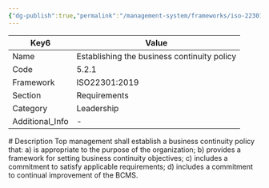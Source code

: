 ```yaml
---
{"dg-publish":true,"permalink":"/management-system/frameworks/iso-22301-2019/5-2-1/","tags":["#requirement"],"noteIcon":"1"}
---
```



<div><table class="dataview table-view-table"><thead class="table-view-thead"><tr class="table-view-tr-header"><th class="table-view-th"><span>Key</span><span class="dataview small-text">6</span></th><th class="table-view-th"><span>Value</span></th></tr></thead><tbody class="table-view-tbody"><tr><td><span>Name</span></td><td><span>Establishing the business continuity policy</span></td></tr><tr><td><span>Code</span></td><td><span>5.2.1</span></td></tr><tr><td><span>Framework</span></td><td><span>ISO22301:2019</span></td></tr><tr><td><span>Section</span></td><td><span>Requirements</span></td></tr><tr><td><span>Category</span></td><td><span>Leadership</span></td></tr><tr><td><span>Additional_Info</span></td><td><span>-</span></td></tr></tbody></table></div>
# Description
Top management shall establish a business continuity policy that: a) is appropriate to the purpose of the organization; b) provides a framework for setting business continuity objectives; c) includes a commitment to satisfy applicable requirements; d) includes a commitment to continual improvement of the BCMS. 
